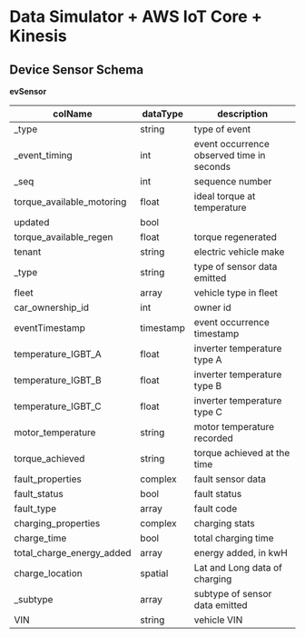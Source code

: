 # Data Simulator + AWS IoT Core + Kinesis 





## Device Sensor Schema

**evSensor**

colName| dataType| description  
|---|---|---|
|_type|string|type of event|  
|_event_timing|int|event occurrence observed time in seconds|   
|_seq|int|sequence number| 
|torque_available_motoring|float|ideal torque at temperature|  
|updated|bool|  |  
|torque_available_regen|float|torque regenerated|  
|tenant|string|electric vehicle make|  
|_type|string|type of sensor data emitted|  
|fleet|array|vehicle type in fleet|  
|car_ownership_id|int|owner id|  
|eventTimestamp|timestamp|event occurrence timestamp|  
|temperature_IGBT_A|float|inverter temperature type A|  
|temperature_IGBT_B|float|inverter temperature type B|  
|temperature_IGBT_C|float|inverter temperature type C|  
|motor_temperature|string|motor temperature recorded|  
|torque_achieved|string|torque achieved at the time|  
|fault_properties|complex<JSON>|fault sensor data|  
  |fault_status|bool|fault status|  
  |fault_type|array|fault code|  
|charging_properties|complex<JSON>|charging stats|  
  |charge_time|bool|total charging time|  
  |total_charge_energy_added|array|energy added, in kwH|  
  |charge_location|spatial|Lat and Long data of charging|  
|_subtype|array|subtype of sensor data emitted|  
|VIN|string|vehicle VIN|  
